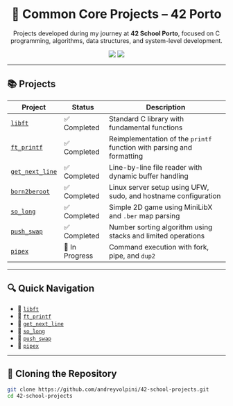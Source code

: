 <h1 align="center">🧠 Common Core Projects – 42 Porto</h1>

<p align="center">
  Projects developed during my journey at <strong>42 School Porto</strong>, focused on C programming, algorithms, data structures, and system-level development.
</p>

<p align="center">
  <img src="https://img.shields.io/badge/Language-C-blue?style=flat-square&logo=c&logoColor=white" />
  <img src="https://img.shields.io/badge/Status-In_Progress-yellow?style=flat-square" />
</p>

---

## 📚 Projects

| Project         | Status         | Description                                                             |
|----------------|----------------|-------------------------------------------------------------------------|
| [`libft`](./libft)              | ✅ Completed     | Standard C library with fundamental functions                          |
| [`ft_printf`](./ft_printf)      | ✅ Completed     | Reimplementation of the `printf` function with parsing and formatting  |
| [`get_next_line`](./get_next_line) | ✅ Completed   | Line-by-line file reader with dynamic buffer handling                   |
| [`born2beroot`](./born2beroot)  | ✅ Completed     | Linux server setup using UFW, sudo, and hostname configuration         |
| [`so_long`](./so_long)          | ✅ Completed     | Simple 2D game using MiniLibX and `.ber` map parsing                   |
| [`push_swap`](./push_swap)      | ✅ Completed     | Number sorting algorithm using stacks and limited operations           |
| [`pipex`](./pipex)              | 🚧 In Progress   | Command execution with fork, pipe, and `dup2`                          |

---

## 🔍 Quick Navigation

- 📁 [`libft`](./libft)
- 📁 [`ft_printf`](./ft_printf)
- 📁 [`get_next_line`](./get_next_line)
- 📁 [`so_long`](./so_long)
- 📁 [`push_swap`](./push_swap)
- 📁 [`pipex`](./pipex)

---

## 🚀 Cloning the Repository

```bash
git clone https://github.com/andreyvolpini/42-school-projects.git
cd 42-school-projects
